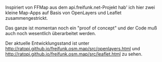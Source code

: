 Inspiriert von FFMap aus dem api.freifunk.net-Projekt hab' ich hier zwei kleine Map-Apps auf Basis von
OpenLayers und Leaflet zusammengestrickt.

Das ganze ist momentan noch ein "proof of concept" und der Code muß auch noch wesentlich überarbeitet werden.

Der aktuelle Entwicklungsstand ist unter
http://ratopi.github.io/freifunk.osm.map/src/openlayers.html
und
http://ratopi.github.io/freifunk.osm.map/src/leaflet.html
zu sehen.

